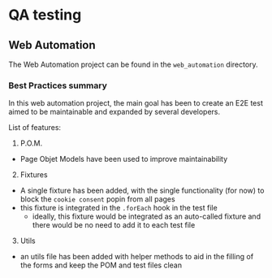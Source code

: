 # QA testing  

## Web Automation
The Web Automation project can be found in the `web_automation` directory.  

### Best Practices summary  
In this web automation project, the main goal has been to create an E2E test aimed to be maintainable and expanded by several developers.  
  
List of features:  
1. P.O.M.
  - Page Objet Models have been used to improve maintainability
2. Fixtures
  - A single fixture has been added, with the single functionality (for now) to block the `cookie consent` popin from all pages
  - this fixture is integrated in the `.forEach` hook in the test file
    - ideally, this fixture would be integrated as an auto-called fixture and there would be no need to add it to each test file
3. Utils
  - an utils file has been added with helper methods to aid in the filling of the forms and keep the POM and test files clean
